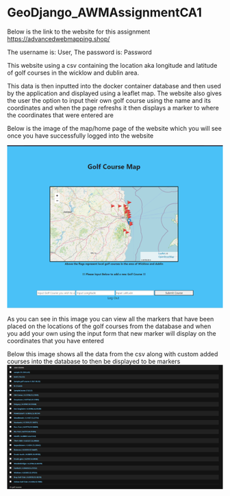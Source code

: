 # GeoDjango_AWMAssignmentCA1

Below is the link to the website for this assignment
https://advancedwebmapping.shop/

The username is: User,
The password is: Password

This website using a csv containing the location aka longitude and latitude of golf courses in the wicklow and dublin area.

This data is then inputted into the docker container database and then used by the application and displayed using a leaflet map. The website also gives the user the option to input their own golf course using the name and its coordinates and when the page refreshs it then displays a marker to where the coordinates that were entered are

Below is the image of the map/home page of the website which you will see once you have successfully logged into the website

![Alt text](image.png)

As you can see in this image you can view all the markers that have been placed on the locations of the golf courses from the database and when you add your own using the input form that new marker will display on the coordinates that you have entered

Below this image shows all the data from the csv along with custom added courses into the database to then be displayed to be markers
![Alt text](image-1.png)

